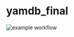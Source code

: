# yamdb_final
![example workflow](https://github.com/MotorShoW/yamdb_final/actions/workflows/yamdb_workflows.yml/badge.svg?event=push)